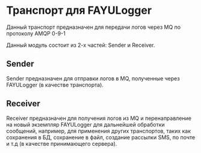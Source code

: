 # Транспорт для FAYULogger

Данный транспорт предназначен для передачи логов через MQ по протоколу AMQP 0-9-1

Данный модуль состоит из 2-х частей: Sender и Receiver.

## Sender

Sender предназначен для отправки логов в MQ, полученные через FAYULogger (в качестве транспорта).

## Receiver

Receiver предназначен для получения логов из MQ и перенаправление на новый экземпляр FAYULogger для дальнейшей обработки сообщений, например, для применения других транспортов, таких как сохранения в БД, сохранение в файл, создание рассылки SMS, по почте и т.д (в качестве принимающего сервера).